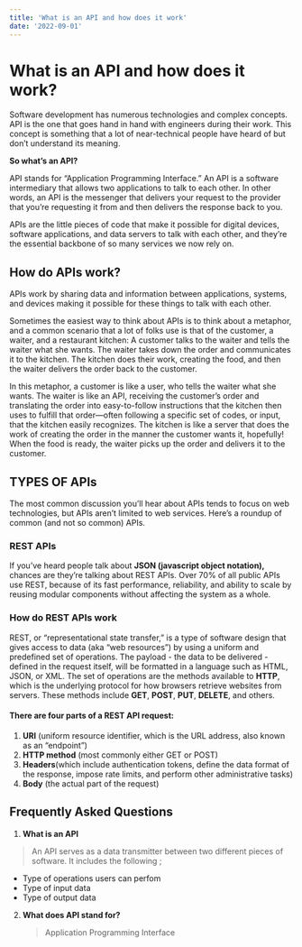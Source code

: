 ```yaml
---
title: 'What is an API and how does it work'
date: '2022-09-01'
---
```


# What is an API and how does it work?

Software development has numerous technologies and complex concepts. API is the one that goes hand in hand with engineers during their work. This concept is something that a lot of near-technical people have heard of but don’t understand its meaning. 

**So what’s an API?**

API stands for “Application Programming Interface.” An API is a software intermediary that allows two applications to talk to each other.  In other words, an API is the messenger that delivers your request to the provider that you’re requesting it from and then delivers the response back to you.



APIs are the little pieces of code that make it possible for digital devices, software applications, and data servers to talk with each other, and they’re the essential backbone of so many services we now rely on.

## How do APIs work?

APIs work by sharing data and information between applications, systems, and devices making it possible for these things to talk with each other.

Sometimes the easiest way to think about APIs is to think about a metaphor, and a common scenario that a lot of folks use is that of the customer, a waiter, and a restaurant kitchen: A customer talks to the waiter and tells the waiter what she wants. The waiter takes down the order and communicates it to the kitchen. The kitchen does their work, creating the food, and then the waiter delivers the order back to the customer.

In this metaphor, a customer is like a user, who tells the waiter what she wants. The waiter is like an API, receiving the customer’s order and translating the order into easy-to-follow instructions that the kitchen then uses to fulfill that order—often following a specific set of codes, or input, that the kitchen easily recognizes. The kitchen is like a server that does the work of creating the order in the manner the customer wants it, hopefully! When the food is ready, the waiter picks up the order and delivers it to the customer.

## TYPES OF APIs
The most common discussion you’ll hear about APIs tends to focus on web technologies, but APIs aren’t limited to web services. Here’s a roundup of common (and not so common) APIs.

### REST APIs
If you’ve heard people talk about **JSON (javascript object notation),** chances are they’re talking about REST APIs. Over 70% of all public APIs use REST, because of its fast performance, reliability, and ability to scale by reusing modular components without affecting the system as a whole.

### How do REST APIs work

REST, or “representational state transfer,” is a type of software design that gives access to data (aka “web resources”) by using a uniform and predefined set of operations. The payload - the data to be delivered - defined in the request itself, will be formatted in a language such as HTML, JSON, or XML. The set of operations are the methods available to **HTTP**, which is the underlying protocol for how browsers retrieve websites from servers. These methods include **GET**, **POST**, **PUT**, **DELETE**, and others.

#### There are four parts of a REST API request:


1. **URI** (uniform resource identifier, which is the URL address, also known as an “endpoint”)
2. **HTTP method** (most commonly either GET or POST)
3. **Headers**(which include authentication tokens, define the data format of the response, impose rate limits, and perform other administrative tasks)
4. **Body** (the actual part of the request)

## Frequently Asked Questions

1. **What is an API**
> An API serves as a data transmitter between two different pieces of software.
  It includes the following ;
  - Type of operations users can perfom
  - Type of input data
  - Type of output data
2. **What does API stand for?**
     > Application Programming Interface







